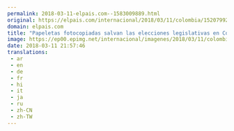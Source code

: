 ```yaml
---
permalink: 2018-03-11-elpais.com--1583009889.html
original: https://elpais.com/internacional/2018/03/11/colombia/1520799211_026347.html#?ref=rss&format=simple&link=link
domain: elpais.com
title: "Papeletas fotocopiadas salvan las elecciones legislativas en Colombia"
image: https://ep00.epimg.net/internacional/imagenes/2018/03/11/colombia/1520799211_026347_1520801667_rrss_normal.jpg
date: 2018-03-11 21:57:46
translations: 
 - ar
 - en
 - de
 - fr
 - hi
 - it
 - ja
 - ru
 - zh-CN
 - zh-TW
---
```


